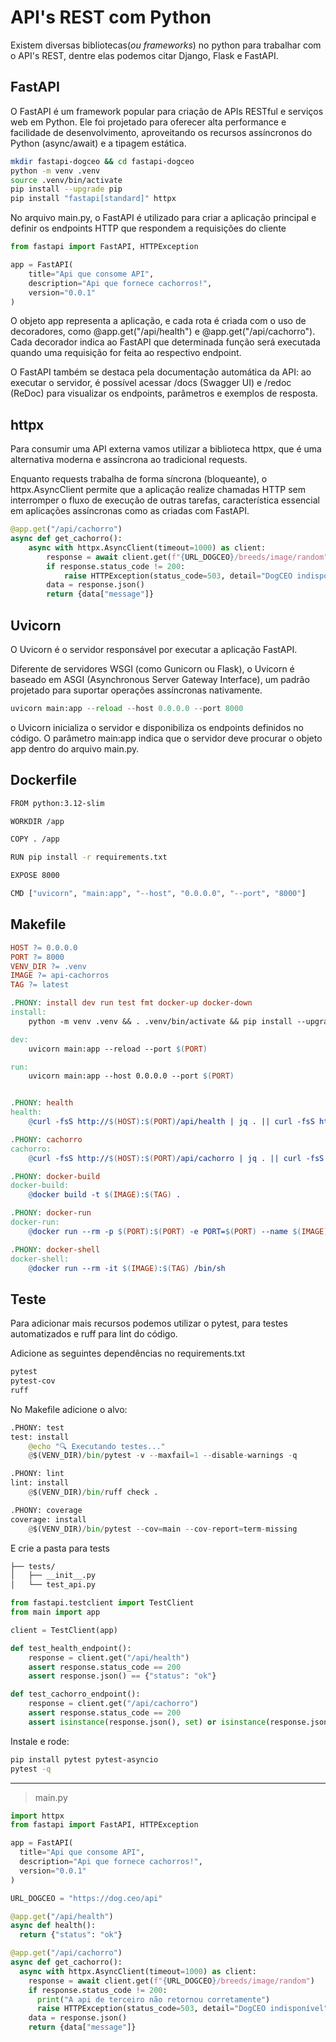 # API's REST com Python

Existem diversas bibliotecas(*ou frameworks*) no python para trabalhar com o API's REST, dentre elas podemos citar Django, Flask e FastAPI.

## FastAPI

O FastAPI é um framework popular para criação de APIs RESTful e serviços web em Python. Ele foi projetado para oferecer alta performance e facilidade de desenvolvimento, aproveitando os recursos assíncronos do Python (async/await) e a tipagem estática.


```bash
mkdir fastapi-dogceo && cd fastapi-dogceo
python -m venv .venv
source .venv/bin/activate
pip install --upgrade pip
pip install "fastapi[standard]" httpx
```

No arquivo main.py, o FastAPI é utilizado para criar a aplicação principal e definir os endpoints HTTP que respondem a requisições do cliente

```python
from fastapi import FastAPI, HTTPException

app = FastAPI(
    title="Api que consome API",
    description="Api que fornece cachorros!",
    version="0.0.1"
)
```

O objeto app representa a aplicação, e cada rota é criada com o uso de decoradores, como @app.get("/api/health") e @app.get("/api/cachorro"). Cada decorador indica ao FastAPI que determinada função será executada quando uma requisição for feita ao respectivo endpoint.

O FastAPI também se destaca pela documentação automática da API: ao executar o servidor, é possível acessar /docs (Swagger UI) e /redoc (ReDoc) para visualizar os endpoints, parâmetros e exemplos de resposta.

## httpx

Para consumir uma API externa vamos utilizar a biblioteca httpx, que é uma alternativa moderna e assíncrona ao tradicional requests.

Enquanto requests trabalha de forma síncrona (bloqueante), o httpx.AsyncClient permite que a aplicação realize chamadas HTTP sem interromper o fluxo de execução de outras tarefas, característica essencial em aplicações assíncronas como as criadas com FastAPI.

```python
@app.get("/api/cachorro")
async def get_cachorro():
    async with httpx.AsyncClient(timeout=1000) as client:
        response = await client.get(f"{URL_DOGCEO}/breeds/image/random")
        if response.status_code != 200:
            raise HTTPException(status_code=503, detail="DogCEO indisponível")
        data = response.json()
        return {data["message"]}
```

## Uvicorn

O Uvicorn é o servidor responsável por executar a aplicação FastAPI.

Diferente de servidores WSGI (como Gunicorn ou Flask), o Uvicorn é baseado em ASGI (Asynchronous Server Gateway Interface), um padrão projetado para suportar operações assíncronas nativamente.


```python
uvicorn main:app --reload --host 0.0.0.0 --port 8000
```

o Uvicorn inicializa o servidor e disponibiliza os endpoints definidos no código.
O parâmetro main:app indica que o servidor deve procurar o objeto app dentro do arquivo main.py.


## Dockerfile

```bash
FROM python:3.12-slim

WORKDIR /app

COPY . /app

RUN pip install -r requirements.txt

EXPOSE 8000

CMD ["uvicorn", "main:app", "--host", "0.0.0.0", "--port", "8000"]
```

## Makefile

```makefile
HOST ?= 0.0.0.0
PORT ?= 8000
VENV_DIR ?= .venv
IMAGE ?= api-cachorros
TAG ?= latest

.PHONY: install dev run test fmt docker-up docker-down
install:
	python -m venv .venv && . .venv/bin/activate && pip install --upgrade pip && pip install -r requirements.txt

dev:
	uvicorn main:app --reload --port $(PORT)

run:
	uvicorn main:app --host 0.0.0.0 --port $(PORT)


.PHONY: health
health:
	@curl -fsS http://$(HOST):$(PORT)/api/health | jq . || curl -fsS http://$(HOST):$(PORT)/api/health

.PHONY: cachorro
cachorro:
	@curl -fsS http://$(HOST):$(PORT)/api/cachorro | jq . || curl -fsS http://$(HOST):$(PORT)/api/cachorro

.PHONY: docker-build
docker-build:
	@docker build -t $(IMAGE):$(TAG) .

.PHONY: docker-run
docker-run:
	@docker run --rm -p $(PORT):$(PORT) -e PORT=$(PORT) --name $(IMAGE)-ctr $(IMAGE):$(TAG)

.PHONY: docker-shell
docker-shell:
	@docker run --rm -it $(IMAGE):$(TAG) /bin/sh
```

## Teste

Para adicionar mais recursos podemos utilizar o pytest, para testes automatizados e ruff para lint do código.

Adicione as seguintes dependências no requirements.txt

```bash
pytest
pytest-cov
ruff
```

No Makefile adicione o alvo:

```python
.PHONY: test
test: install
	@echo "🔍 Executando testes..."
	@$(VENV_DIR)/bin/pytest -v --maxfail=1 --disable-warnings -q

.PHONY: lint
lint: install
	@$(VENV_DIR)/bin/ruff check .

.PHONY: coverage
coverage: install
	@$(VENV_DIR)/bin/pytest --cov=main --cov-report=term-missing

```

E crie a pasta para tests

```bash
├── tests/
│   ├── __init__.py
│   └── test_api.py
```

```python
from fastapi.testclient import TestClient
from main import app

client = TestClient(app)

def test_health_endpoint():
    response = client.get("/api/health")
    assert response.status_code == 200
    assert response.json() == {"status": "ok"}

def test_cachorro_endpoint():
    response = client.get("/api/cachorro")
    assert response.status_code == 200
    assert isinstance(response.json(), set) or isinstance(response.json(), dict)
```

Instale e rode:
```bash
pip install pytest pytest-asyncio
pytest -q
```

---

> main.py

```python
import httpx
from fastapi import FastAPI, HTTPException

app = FastAPI(
  title="Api que consome API",
  description="Api que fornece cachorros!",
  version="0.0.1"
)

URL_DOGCEO = "https://dog.ceo/api"

@app.get("/api/health")
async def health():
  return {"status": "ok"}

@app.get("/api/cachorro")
async def get_cachorro():
  async with httpx.AsyncClient(timeout=1000) as client:
    response = await client.get(f"{URL_DOGCEO}/breeds/image/random")
    if response.status_code != 200:
      print("A api de terceiro não retornou corretamente")
      raise HTTPException(status_code=503, detail="DogCEO indisponível")
    data = response.json()
    return {data["message"]}
```
